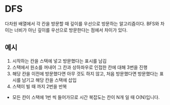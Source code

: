 # DFS

다차원 배열에서 각 칸을 방문할 때 깊이를 우선으로 방문하는 알고리즘이다. BFS와 차이는 너비가 아닌 깊이를 우선으로 방문한다는 점에서 차이가 있다.

## 예시
1. 시작하는 칸을 스택에 넣고 방문했다는 표시를 남김
2. 스택에서 원소를 꺼내어 그 칸과 상하좌우로 인접한 칸에 대해 3번을 진행
3. 해당 칸을 이전에 방문했다면 아무 것도 하지 않고, 처음 방문했다면 방문했다는 표시를 남기고 해당 칸을 스택에 삽입
4. 스택이 빌 때 까지 2번을 반복
- 모든 칸이 스택에 1번 씩 들어가므로 시간 복잡도는 칸이 N개 일 때 O(N)입니다.

